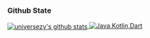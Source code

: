 ### Github State
<!--
[![universezy's github stats](https://github-readme-stats.vercel.app/api?username=universezy)](https://github.com/universezy?tab=repositories)

[![Most Used Languages](https://github-readme-stats.vercel.app/api/top-langs/?username=universezy&hide=javascript,css,html&layout=compact&theme=radical)](https://github.com/universezy)
-->

<a href="https://github.com/universezy?tab=repositories">
  <img align="center" src="https://github-readme-stats.vercel.app/api?username=universezy&count_private=true" alt="universezy's github stats" />
</a>
<a href="https://github.com/universezy">
  <img align="top" src="https://github-readme-stats.vercel.app/api/top-langs/?username=universezy&layout=compact&hide=html,JavaScript,CSS" alt="Java,Kotlin,Dart"/>
</a>

